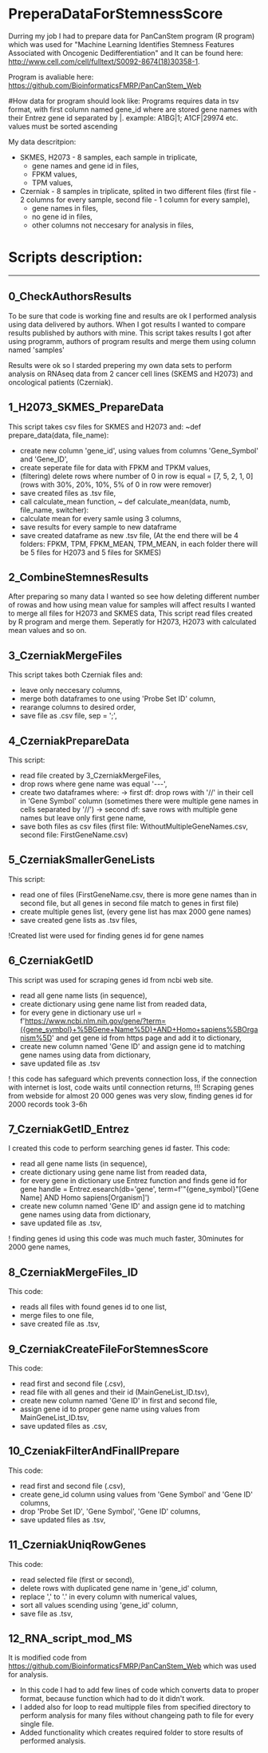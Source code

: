 # PreperaDataForStemnessScore
Durring my job I had to prepare data for PanCanStem program (R program) which was used for "Machine Learning Identifies Stemness Features Associated with Oncogenic Dedifferentiation" and It can be found here: http://www.cell.com/cell/fulltext/S0092-8674(18)30358-1.

Program is avaliable here: https://github.com/BioinformaticsFMRP/PanCanStem_Web



#How data for program should look like:
Programs requires data in tsv format, with first column named gene_id where are stored gene names with their Entrez gene id separated by |.
example: A1BG|1; A1CF|29974 etc.
values must be sorted ascending

My data descritpion:
- SKMES, H2073 - 8 samples, each sample in triplicate,
  - gene names and gene id in files,
  - FPKM values,
  - TPM values,
- Czerniak - 8 samples in triplicate, splited in two different files (first file - 2 columns for every sample, second file - 1 column for every sample),
  - gene names in files,
  - no gene id in files,
  - other columns not neccesary for analysis in files,
  
# Scripts description:
---------------------------
## 0_CheckAuthorsResults

To be sure that code is working fine and results are ok I performed analysis using data delivered by authors.
When I got results I wanted to compare results published by authors with mine.
This script takes results I got after using programm, authors of program results and merge them using column named 'samples'

Results were ok so I starded prepering my own data sets to perform analysis on RNAseq data from 2 cancer cell lines (SKEMS and H2073) and oncological patients (Czerniak).

## 1_H2073_SKMES_PrepareData
This script takes csv files for SKMES and H2073 and:
~def prepare_data(data, file_name):
  - create new column 'gene_id', using values from columns 'Gene_Symbol' and 'Gene_ID',
  - create seperate file for data with FPKM and TPKM values,
  - (filtering) delete rows where number of 0 in row is equal = [7, 5, 2, 1, 0] (rows with 30%, 20%, 10%, 5% of 0 in row were remover)
  - save created files as .tsv file,
  - call calculate_mean function,
~ def calculate_mean(data, numb, file_name, switcher):
  - calculate mean for every samle using 3 columns,
  - save results for every sample to new dataframe
  - save created dataframe as new .tsv file,
  (At the end there will be 4 folders: FPKM, TPM, FPKM_MEAN, TPM_MEAN, in each folder there will be 5 files for H2073 and 5 files for SKMES)
  
 ## 2_CombineStemnesResults
 After preparing so many data I wanted so see how deleting different number of rowas and how using mean value for samples will affect results
 I wanted to merge all files for H2073 and SKMES data, 
 This script read files created by R program and merge them.
 Seperatly for H2073, H2073 with calculated mean values and so on.
 
 ## 3_CzerniakMergeFiles
 This script takes both Czerniak files and:
 - leave only neccesary columns,
 - merge both dataframes to one using 'Probe Set ID' column,
 - rearange columns to desired order,
 - save file as .csv file, sep = ';',
 
 ## 4_CzerniakPrepareData
 This script:
 - read file created by 3_CzerniakMergeFiles,
 - drop rows where gene name was equal '---',
 - create two dataframes where:
    -> first df: drop rows with '//' in their cell in 'Gene Symbol' column (sometimes there were multiple gene names in cells separated by '//')
    -> second df: save rows with multiple gene names but leave only first gene name,
 - save both files as csv files 
(first file: WithoutMultipleGeneNames.csv, second file: FirstGeneName.csv)

## 5_CzerniakSmallerGeneLists
This script:
- read one of files (FirstGeneName.csv, there is more gene names than in second file, but all genes in second file match to genes in first file)
- create multiple genes list, (every gene list has max 2000 gene names)
- save created gene lists as .tsv files,

!Created list were used for finding genes id for gene names

## 6_CzerniakGetID
This script was used for scraping genes id from ncbi web site.
- read all gene name lists (in sequence),
- create dictionary using gene name list from readed data,
- for every gene in dictionary use url = f'https://www.ncbi.nlm.nih.gov/gene/?term=({gene_symbol}+%5BGene+Name%5D)+AND+Homo+sapiens%5BOrganism%5D'
and get gene id from https page and add it to dictionary,
- create new column named 'Gene ID' and assign gene id to matching gene names using data from dictionary,
- save updated file as .tsv

! this code has safeguard which prevents connection loss, if the connection with internet is lost, code waits until connection returns,
!!! Scraping genes from webside for almost 20 000 genes was very slow, finding genes id for 2000 records took 3-6h

## 7_CzerniakGetID_Entrez
I created this code to perform searching genes id faster.
This code:
- read all gene name lists (in sequence),
- create dictionary using gene name list from readed data,
- for every gene in dictionary use Entrez function and finds gene id for gene     handle = Entrez.esearch(db='gene', term=f'"{gene_symbol}"[Gene Name] AND Homo sapiens[Organism]')
- create new column named 'Gene ID' and assign gene id to matching gene names using data from dictionary,
- save updated file as .tsv,

! finding genes id using this code was much much faster, 30minutes for 2000 gene names,

## 8_CzerniakMergeFiles_ID 
This code:
- reads all files with found genes id to one list,
- merge files to one file,
- save created file as .tsv,

 ## 9_CzerniakCreateFileForStemnesScore
 This code:
 - read first and second file (.csv),
 - read file with all genes and their id (MainGeneList_ID.tsv),
 - create new column named 'Gene ID' in first and second file,
 - assign gene id to proper gene name using values from MainGeneList_ID.tsv,
 - save updated files as .csv,
 
 ## 10_CzeniakFilterAndFinallPrepare
 This code:
 - read first and second file (.csv),
 - create gene_id column using values from 'Gene Symbol' and 'Gene ID' columns,
 - drop  'Probe Set ID', 'Gene Symbol', 'Gene ID' columns,
 - save updated files as .tsv,
 
 ## 11_CzerniakUniqRowGenes
 This code:
 - read selected file (first or second),
 - delete rows with duplicated gene name in 'gene_id' column,
 - replace ',' to '.' in every column with numerical values,
 - sort all values scending using 'gene_id' column,
 - save file as .tsv,
 
 ## 12_RNA_script_mod_MS
 It is modified code from https://github.com/BioinformaticsFMRP/PanCanStem_Web which was used for analysis.
- In this code I had to add few lines of code which converts data to proper format, because function which had to do it didn't work.
- I added also for loop to read multipple files from specified directory to perform analysis for many files without changeing path to file for every single file. 
- Added functionality which creates required folder to store results of performed analysis.
 
 
 



